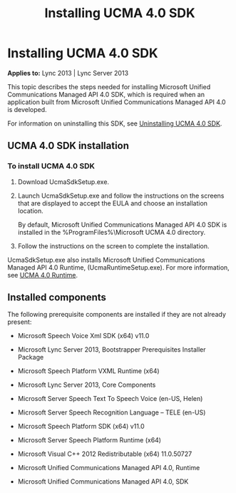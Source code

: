 ﻿---
title: Installing UCMA 4.0 SDK
TOCTitle: Installing UCMA 4.0 SDK
ms:assetid: 717f597d-2845-4310-af5b-bdd158d55ab7
ms:mtpsurl: https://msdn.microsoft.com/library/Dn465970(v=office.15)
ms:contentKeyID: 57102552
ms.date: 07/25/2014
mtps_version: v=office.15
---

# Installing UCMA 4.0 SDK


**Applies to:** Lync 2013 | Lync Server 2013

This topic describes the steps needed for installing Microsoft Unified Communications Managed API 4.0 SDK, which is required when an application built from Microsoft Unified Communications Managed API 4.0 is developed.

For information on uninstalling this SDK, see [Uninstalling UCMA 4.0 SDK](uninstalling-ucma-4-0-sdk.md).

## UCMA 4.0 SDK installation

### To install UCMA 4.0 SDK

1.  Download UcmaSdkSetup.exe.

2.  Launch UcmaSdkSetup.exe and follow the instructions on the screens that are displayed to accept the EULA and choose an installation location.
    
    By default, Microsoft Unified Communications Managed API 4.0 SDK is installed in the %ProgramFiles%\\Microsoft UCMA 4.0 directory.

3.  Follow the instructions on the screen to complete the installation.

UcmaSdkSetup.exe also installs Microsoft Unified Communications Managed API 4.0 Runtime, (UcmaRuntimeSetup.exe). For more information, see [UCMA 4.0 Runtime](ucma-4-0-runtime.md).

## Installed components

The following prerequisite components are installed if they are not already present:

  - Microsoft Speech Voice Xml SDK (x64) v11.0

  - Microsoft Lync Server 2013, Bootstrapper Prerequisites Installer Package

  - Microsoft Speech Platform VXML Runtime (x64)

  - Microsoft Lync Server 2013, Core Components

  - Microsoft Server Speech Text To Speech Voice (en-US, Helen)

  - Microsoft Server Speech Recognition Language – TELE (en-US)

  - Microsoft Speech Platform SDK (x64) v11.0

  - Microsoft Server Speech Platform Runtime (x64)

  - Microsoft Visual C++ 2012 Redistributable (x64) 11.0.50727

  - Microsoft Unified Communications Managed API 4.0, Runtime

  - Microsoft Unified Communications Managed API 4.0, SDK

